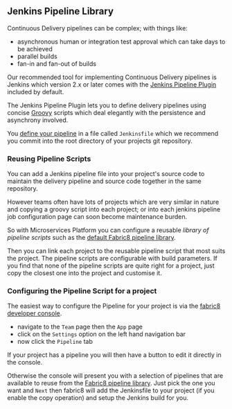 ## Jenkins Pipeline Library

Continuous Delivery pipelines can be complex; with things like:

* asynchronous human or integration test approval which can take days to be achieved
* parallel builds
* fan-in and fan-out of builds

Our recommended tool for implementing Continuous Delivery pipelines is Jenkins which version 2.x or later comes with the [Jenkins Pipeline Plugin](https://github.com/jenkinsci/pipeline-plugin) included by default.
                                                                                                                          
The Jenkins Pipeline Plugin lets you to define delivery pipelines using concise [Groovy](http://www.groovy-lang.org/) scripts which deal elegantly with the persistence and asynchrony involved.

You [define your pipeline](https://jenkins.io/doc/pipeline/) in a file called `Jenkinsfile` which we recommend you commit into the root directory of your projects git repository.

### Reusing Pipeline Scripts
 
You can add a Jenkins pipeline file into your project's source code to maintain the delivery pipeline and source code together in the same repository.

However teams often have lots of projects which are very similar in nature and copying a groovy script into each project; or into each jenkins pipeline job configuration page can soon become maintenance burden.

So with Microservices Platform you can configure a reusable _library of pipeline scripts_ such as the [default Fabric8 pipeline library](https://github.com/fabric8io/jenkins-pipeline-library). 
 
Then you can link each project to the reusable pipeline script that most suits the project. The pipeline scripts are configurable with build parameters. If you find that none of the pipeline scripts are quite right for a project, just copy the closest one into the project and customise it.

### Configuring the Pipeline Script for a project

The easiest way to configure the Pipeline for your project is via the [fabric8 developer console](../console.html).

* navigate to the `Team` page then the `App` page
* click on the `Settings` option on the left hand navigation bar
* now click the `Pipeline` tab

If your project has a pipeline you will then have a button to edit it directly in the console.

Otherwise the console will present you with a selection of pipelines that are available to reuse from the [Fabric8 pipeline library](https://github.com/fabric8io/jenkins-pipeline-library). Just pick the one you want and `Next` then fabric8 will add the Jenkinsfile to your project (if you enable the copy operation) and setup the Jenkins build for you.
 
                                                                                                           
